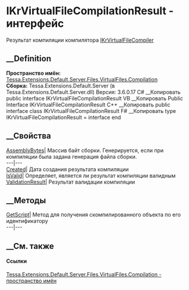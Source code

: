 # IKrVirtualFileCompilationResult - интерфейс
Результат компиляции компилятора
[IKrVirtualFileCompiler](T_Tessa_Extensions_Default_Server_Files_VirtualFiles_Compilation_IKrVirtualFileCompiler.htm)
##  __Definition
 **Пространство имён:**
[Tessa.Extensions.Default.Server.Files.VirtualFiles.Compilation](N_Tessa_Extensions_Default_Server_Files_VirtualFiles_Compilation.htm)  
 **Сборка:** Tessa.Extensions.Default.Server (в
Tessa.Extensions.Default.Server.dll) Версия: 3.6.0.17
C# __Копировать
     public interface IKrVirtualFileCompilationResult
VB __Копировать
     Public Interface IKrVirtualFileCompilationResult
C++ __Копировать
     public interface class IKrVirtualFileCompilationResult
F# __Копировать
     type IKrVirtualFileCompilationResult = interface end
##  __Свойства
[AssemblyBytes](P_Tessa_Extensions_Default_Server_Files_VirtualFiles_Compilation_IKrVirtualFileCompilationResult_AssemblyBytes.htm)|
Массив байт сборки. Генерируется, если при компиляции была задана генерация
файла сборки.  
---|---  
[Created](P_Tessa_Extensions_Default_Server_Files_VirtualFiles_Compilation_IKrVirtualFileCompilationResult_Created.htm)|
Дата создания результата компиляции  
[IsValid](P_Tessa_Extensions_Default_Server_Files_VirtualFiles_Compilation_IKrVirtualFileCompilationResult_IsValid.htm)|
Определяет, является ли результат компиляции валидным  
[ValidationResult](P_Tessa_Extensions_Default_Server_Files_VirtualFiles_Compilation_IKrVirtualFileCompilationResult_ValidationResult.htm)|
Результат валидации компиляции  
## __Методы
[GetScript](M_Tessa_Extensions_Default_Server_Files_VirtualFiles_Compilation_IKrVirtualFileCompilationResult_GetScript.htm)|
Метод для получения скомпилированного объекта по его идентификатору  
---|---  
## __См. также
#### Ссылки
[Tessa.Extensions.Default.Server.Files.VirtualFiles.Compilation - пространство
имён](N_Tessa_Extensions_Default_Server_Files_VirtualFiles_Compilation.htm)
